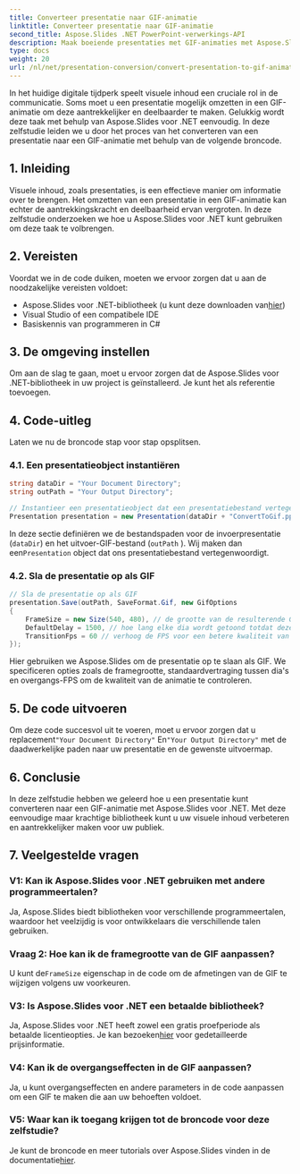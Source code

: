 ```yaml
---
title: Converteer presentatie naar GIF-animatie
linktitle: Converteer presentatie naar GIF-animatie
second_title: Aspose.Slides .NET PowerPoint-verwerkings-API
description: Maak boeiende presentaties met GIF-animaties met Aspose.Slides voor .NET. Transformeer statische dia's in dynamische visuele ervaringen.
type: docs
weight: 20
url: /nl/net/presentation-conversion/convert-presentation-to-gif-animation/
---
```


In het huidige digitale tijdperk speelt visuele inhoud een cruciale rol in de communicatie. Soms moet u een presentatie mogelijk omzetten in een GIF-animatie om deze aantrekkelijker en deelbaarder te maken. Gelukkig wordt deze taak met behulp van Aspose.Slides voor .NET eenvoudig. In deze zelfstudie leiden we u door het proces van het converteren van een presentatie naar een GIF-animatie met behulp van de volgende broncode.

## 1. Inleiding

Visuele inhoud, zoals presentaties, is een effectieve manier om informatie over te brengen. Het omzetten van een presentatie in een GIF-animatie kan echter de aantrekkingskracht en deelbaarheid ervan vergroten. In deze zelfstudie onderzoeken we hoe u Aspose.Slides voor .NET kunt gebruiken om deze taak te volbrengen.

## 2. Vereisten

Voordat we in de code duiken, moeten we ervoor zorgen dat u aan de noodzakelijke vereisten voldoet:

-  Aspose.Slides voor .NET-bibliotheek (u kunt deze downloaden van[hier](https://releases.aspose.com/slides/net/))
- Visual Studio of een compatibele IDE
- Basiskennis van programmeren in C#

## 3. De omgeving instellen

Om aan de slag te gaan, moet u ervoor zorgen dat de Aspose.Slides voor .NET-bibliotheek in uw project is geïnstalleerd. Je kunt het als referentie toevoegen.

## 4. Code-uitleg

Laten we nu de broncode stap voor stap opsplitsen.

### 4.1. Een presentatieobject instantiëren

```csharp
string dataDir = "Your Document Directory";
string outPath = "Your Output Directory";

// Instantieer een presentatieobject dat een presentatiebestand vertegenwoordigt
Presentation presentation = new Presentation(dataDir + "ConvertToGif.pptx");
```

In deze sectie definiëren we de bestandspaden voor de invoerpresentatie (`dataDir`) en het uitvoer-GIF-bestand (`outPath` ). Wij maken dan een`Presentation` object dat ons presentatiebestand vertegenwoordigt.

### 4.2. Sla de presentatie op als GIF

```csharp
// Sla de presentatie op als GIF
presentation.Save(outPath, SaveFormat.Gif, new GifOptions
{
    FrameSize = new Size(540, 480), // de grootte van de resulterende GIF
    DefaultDelay = 1500, // hoe lang elke dia wordt getoond totdat deze wordt gewijzigd naar de volgende
    TransitionFps = 60 // verhoog de FPS voor een betere kwaliteit van de overgangsanimatie
});
```

Hier gebruiken we Aspose.Slides om de presentatie op te slaan als GIF. We specificeren opties zoals de framegrootte, standaardvertraging tussen dia's en overgangs-FPS om de kwaliteit van de animatie te controleren.

## 5. De code uitvoeren

 Om deze code succesvol uit te voeren, moet u ervoor zorgen dat u replacement`"Your Document Directory"` En`"Your Output Directory"` met de daadwerkelijke paden naar uw presentatie en de gewenste uitvoermap.

## 6. Conclusie

In deze zelfstudie hebben we geleerd hoe u een presentatie kunt converteren naar een GIF-animatie met Aspose.Slides voor .NET. Met deze eenvoudige maar krachtige bibliotheek kunt u uw visuele inhoud verbeteren en aantrekkelijker maken voor uw publiek.

## 7. Veelgestelde vragen

### V1: Kan ik Aspose.Slides voor .NET gebruiken met andere programmeertalen?
Ja, Aspose.Slides biedt bibliotheken voor verschillende programmeertalen, waardoor het veelzijdig is voor ontwikkelaars die verschillende talen gebruiken.

### Vraag 2: Hoe kan ik de framegrootte van de GIF aanpassen?
 U kunt de`FrameSize` eigenschap in de code om de afmetingen van de GIF te wijzigen volgens uw voorkeuren.

### V3: Is Aspose.Slides voor .NET een betaalde bibliotheek?
 Ja, Aspose.Slides voor .NET heeft zowel een gratis proefperiode als betaalde licentieopties. Je kan bezoeken[hier](https://reference.aspose.com/slides/net/) voor gedetailleerde prijsinformatie.

### V4: Kan ik de overgangseffecten in de GIF aanpassen?
Ja, u kunt overgangseffecten en andere parameters in de code aanpassen om een GIF te maken die aan uw behoeften voldoet.

### V5: Waar kan ik toegang krijgen tot de broncode voor deze zelfstudie?
 Je kunt de broncode en meer tutorials over Aspose.Slides vinden in de documentatie[hier](https://reference.aspose.com/slides/net/).